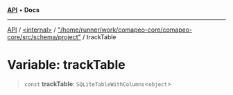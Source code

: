 [**API**](../../../../README.md) • **Docs**

***

[API](../../../../README.md) / [\<internal\>](../../../README.md) / ["/home/runner/work/comapeo-core/comapeo-core/src/schema/project"](../README.md) / trackTable

# Variable: trackTable

> `const` **trackTable**: `SQLiteTableWithColumns`\<`object`\>
